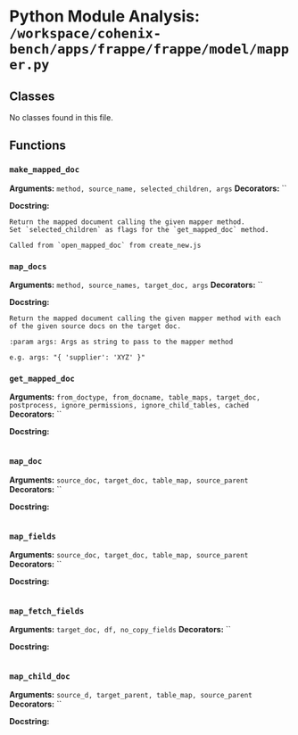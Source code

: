 # Python Module Analysis: `/workspace/cohenix-bench/apps/frappe/frappe/model/mapper.py`

## Classes

No classes found in this file.


## Functions

### `make_mapped_doc`
**Arguments:** `method, source_name, selected_children, args`
**Decorators:** ``

**Docstring:**
```
Return the mapped document calling the given mapper method.
Set `selected_children` as flags for the `get_mapped_doc` method.

Called from `open_mapped_doc` from create_new.js
```
### `map_docs`
**Arguments:** `method, source_names, target_doc, args`
**Decorators:** ``

**Docstring:**
```
Return the mapped document calling the given mapper method with each of the given source docs on the target doc.

:param args: Args as string to pass to the mapper method

e.g. args: "{ 'supplier': 'XYZ' }"
```
### `get_mapped_doc`
**Arguments:** `from_doctype, from_docname, table_maps, target_doc, postprocess, ignore_permissions, ignore_child_tables, cached`
**Decorators:** ``

**Docstring:**
```

```
### `map_doc`
**Arguments:** `source_doc, target_doc, table_map, source_parent`
**Decorators:** ``

**Docstring:**
```

```
### `map_fields`
**Arguments:** `source_doc, target_doc, table_map, source_parent`
**Decorators:** ``

**Docstring:**
```

```
### `map_fetch_fields`
**Arguments:** `target_doc, df, no_copy_fields`
**Decorators:** ``

**Docstring:**
```

```
### `map_child_doc`
**Arguments:** `source_d, target_parent, table_map, source_parent`
**Decorators:** ``

**Docstring:**
```

```

